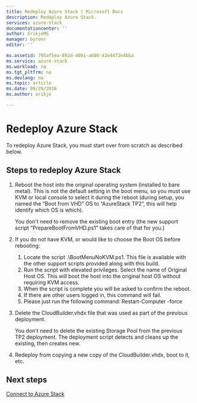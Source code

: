 ```yaml
---
title: Redeploy Azure Stack | Microsoft Docs
description: Redeploy Azure Stack.
services: azure-stack
documentationcenter: ''
author: ErikjeMS
manager: byronr
editor: ''

ms.assetid: 795af5ea-892d-40b1-a080-42e4472e4bba
ms.service: azure-stack
ms.workload: na
ms.tgt_pltfrm: na
ms.devlang: na
ms.topic: article
ms.date: 09/29/2016
ms.author: erikje

---
```

# Redeploy Azure Stack
To redeploy Azure Stack, you must start over from scratch as described below.

## Steps to redeploy Azure Stack
1. Reboot the host into the original operating system (installed to bare metal). This is not the default setting in the boot menu, so you must use KVM or local console to select it during the reboot (during setup, you named the “Boot from VHD” OS to “AzureStack TP2”, this will help identify which OS is which).
   
    You don't need to remove the existing boot entry (the new support script “PrepareBootFromVHD.ps1” takes care of that for you.)
2. If you do not have KVM, or would like to choose the Boot OS before rebooting:
   
   1. Locate the script .\BootMenuNoKVM.ps1. This file is available with the other support scripts provided along with this build.
   2. Run the script with elevated privileges. Select the name of Original Host OS. This will boot the host into the original host OS without requiring KVM access.
   3. When the script is complete you will be asked to confirm the reboot.
   4. If there are other users logged in, this command will fail.
   5. Please just run the following command: Restart-Computer -force 
3. Delete the CloudBuilder.vhdx file that was used as part of the previous deployment.
   
    You don't need to delete the existing Storage Pool from the previous TP2 deployment. The deployment script detects and cleans up the existing, then creates new.
4. Redeploy from copying a new copy of the CloudBuilder.vhdx, boot to it, etc.

## Next steps
[Connect to Azure Stack](azure-stack-connect-azure-stack.md)

